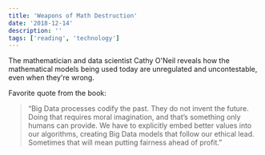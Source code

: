 ```yaml
---
title: 'Weapons of Math Destruction'
date: '2018-12-14'
description: ''
tags: ['reading', 'technology']
---
```


The mathematician and data scientist Cathy O'Neil reveals how the mathematical models being used today are unregulated and uncontestable, even when they're wrong.

Favorite quote from the book:

> “Big Data processes codify the past. They do not invent the future. Doing that requires moral imagination, and that’s something only humans can provide. We have to explicitly embed better values into our algorithms, creating Big Data models that follow our ethical lead. Sometimes that will mean putting fairness ahead of profit.”
